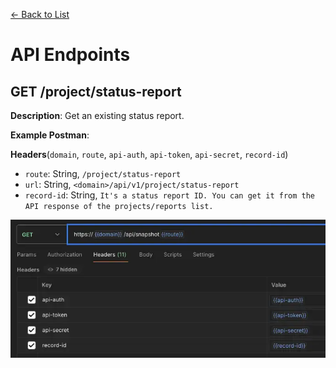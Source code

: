 [<- Back to List](https://github.com/AcuityPPM/APIs/blob/main/endpoints/record.md)

# API Endpoints

## GET /project/status-report

**Description**: Get an existing status report.

**Example Postman**:

**Headers**(`domain`, `route`, `api-auth`, `api-token`, `api-secret`, `record-id`)

- `route`: String, `/project/status-report`
- `url`: String, `<domain>/api/v1/project/status-report`
- `record-id`: String, `It's a status report ID. You can get it from the API response of the projects/reports list.`

![Headers](https://github.com/AcuityPPM/APIs/blob/main/img/get_headers_id.webp)

